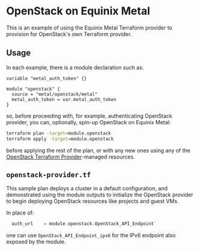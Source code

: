 # OpenStack on Equinix Metal

This is an example of using the Equinix Metal Terraform provider to provision for OpenStack's own Terraform provider.

## Usage

In each example, there is a module declaration such as:

```hcl
variable "metal_auth_token" {}

module "openstack" {
  source = "metal/openstack/metal"
  metal_auth_token = var.metal_auth_token
}
```

so, before proceeding with, for example, authenticating OpenStack provider, you can, optionally, spin-up OpenStack on Equinix Metal:

```bash
terraform plan -target=module.openstack
terraform apply -target=module.openstack
```

before applying the rest of the plan, or with any new ones using any of the [OpenStack Terraform Provider](https://registry.terraform.io/providers/terraform-provider-openstack/openstack/latest/docs)-managed resources.

## `openstack-provider.tf`

This sample plan deploys a cluster in a default configuration, and demonstrated using the module outputs to initialize the OpenStack provider to begin deploying OpenStack resources like projects and guest VMs. 

In place of:

```go
  auth_url    = module.openstack.OpenStack_API_Endpoint`
```

one can use `OpenStack_API_Endpoint_ipv6` for the IPv6 endpoint also exposed by the module.